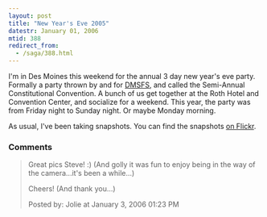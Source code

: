 ```yaml
---
layout: post
title: "New Year's Eve 2005"
datestr: January 01, 2006
mtid: 388
redirect_from:
  - /saga/388.html
---
```


I'm in Des Moines this weekend for the annual 3 day new year's eve party.  Formally a party thrown by and for <a href="http://www.dmsfs.org/" title="Des Moines Science Fiction Society">DMSFS</a>, and called the Semi-Annual Constitutional Convention.  A bunch of us get together at the Roth Hotel and Convention  Center, and socialize for a weekend.  This year, the party was from Friday night to Sunday night.  Or maybe Monday morning.

As usual, I've been taking snapshots.  You can find the snapshots <a href="http://www.flickr.com/groups/dmsfs-sacc/">on Flickr</a>.

### Comments

<blockquote>
Great pics Steve! :)  (And golly it was fun to enjoy being in the way of the camera...it's been a while...)

Cheers! (And thank you...)
<div class="comment-meta">Posted by: Jolie at January  3, 2006 01:23 PM</div> </blockquote>

